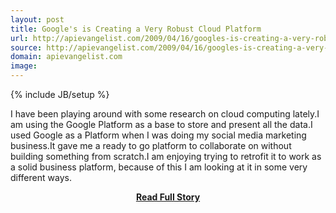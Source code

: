 ```yaml
---
layout: post
title: Google's is Creating a Very Robust Cloud Platform
url: http://apievangelist.com/2009/04/16/googles-is-creating-a-very-robust-cloud-platform/
source: http://apievangelist.com/2009/04/16/googles-is-creating-a-very-robust-cloud-platform/
domain: apievangelist.com
image: 
---
```

{% include JB/setup %}<p>I have been playing around with some research on cloud computing lately.I am using the Google Platform as a base to store and present all the data.I used Google as a Platform when I was doing my social media marketing business.It gave me a ready to go platform to collaborate on without building something from scratch.I am enjoying trying to retrofit it to work as a solid business platform, because of this I am looking at it in some very different ways.</p>
<center><p><a href="http://apievangelist.com/2009/04/16/googles-is-creating-a-very-robust-cloud-platform/" style='padding:25px; font-sze:18px; font-weight: bold;'>Read Full Story</a></p></center>
